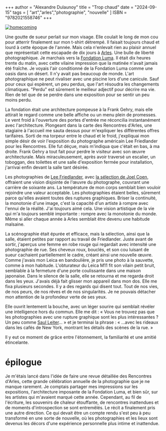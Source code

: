 +++
author = "Alexandre Dulaunoy"
title = "Trop chaud" 
date = "2024-09-15"
tags = [
    "art","arles","photographie", "nouvelle"
]
ISBN = "9782021558746"
+++

[![homecoming](/images/53908203566_4f7ed06e00_c.jpg)](https://www.flickr.com/photos/adulau/53908203566/)

Une goutte de sueur perlait sur mon visage. Elle coulait le long de mon cou pour atterrir finalement sur mon t-shirt détrempé. Il faisait toujours chaud et lourd à cette époque de l'année. Mais cela n'enlevait rien au plaisir annuel que représentait cette escapade de dix jours à [Arles](https://www.rencontres-arles.com/). Une bulle de liberté photographique. Je marchais vers la [Fondation Luma](https://www.luma.org/fr/arles.html). Il était dix heures trente du matin, avec cette vilaine impression que la matinée n'avait jamais été fraîche. Je voyais l'air conditionné de la Fondation Luma comme une oasis dans un désert. Il n'y avait pas beaucoup de monde. L'art photographique ne peut rivaliser avec une piscine lors d'une canicule. Sauf pour ceux qui espèrent, un peu perdus, que l'art résoudra les changements climatiques. "Perdu" est sûrement le meilleur adjectif pour décrire ma vie. Rien de tel que de se perdre dans une exposition pour se sentir un peu moins perdu.

La fondation était une architecture pompeuse à la Frank Gehry, mais elle attirait le regard comme une belle affiche ou un menu plein de promesses. Le vent froid à l'ouverture des portes d'entrée me réconcilia instantanément avec l'architecture. Plongeant dans la carte des Rencontres d'Arles, une stagiaire à l'accueil me sauta dessus pour m'expliquer les différentes offres tarifaires. Sorti de ma torpeur entre le chaud et le froid, j'expliquai mon simple désir de voir l'exposition du photographe américain Lee Friedlander pour les Rencontres. Elle fut déçue, mais m'indiqua que c'était en bas, à ma droite. Frank Gehry a tout fait pour perdre le visiteur avec son œuvre architecturale. Mais miraculeusement, après avoir traversé un escalier, un toboggan, des toilettes et une salle d'exposition fermée pour installation, j'arrivai enfin devant la salle tant désirée.

Les photographies de [Lee Friedlander](https://fr.wikipedia.org/wiki/Lee_Friedlander_(photographe)), avec [la sélection de Joel Coen](https://www.rencontres-arles.com/en/expositions/view/1569/lee-friedlander-framed-by-joel-coen), offraient une vision disjointe de l'œuvre du photographe, couvrant une carrière de soixante ans. La température de mon corps semblait bien vouloir rejoindre une valeur acceptable. Les photographies étaient belles, sûrement parce qu'elles avaient toutes des ruptures graphiques. Briser la continuité, la monotonie d'une image, c'est la capacité d'un artiste à rompre avec l'ennui de la réalité. J'ai toujours aimé cela. Une vision artistique de la vie qui m'a toujours semblé importante : rompre avec la monotonie du monde. Même si aller chaque année à Arles semblait être devenu une habitude malsaine.

La scénographie était épurée et efficace, mais la sélection, ainsi que la salle, étaient petites par rapport au travail de Friedlander. Juste avant de sortir, j'aperçus une femme en robe rouge qui regardait avec intensité une photographie de rue. Ses cheveux roux, bouclés, et son cou luisant de sueur cachaient partiellement le cadre, créant ainsi une nouvelle œuvre. Comme j'avais mon Leica en bandoulière, je pris une photo à la sauvette, comme à mon habitude. L'obturateur du Leica M11 fit son vilain petit bruit, semblable à la fermeture d'une porte coulissante dans une maison japonaise. Dans le silence de la salle, elle se retourna et me regarda droit dans les yeux. J'avais déjà fait glisser mon appareil dans mon dos. Elle me fixa plusieurs secondes. Il y a des regards qui disent tout. Tout de nos vies, de nos peurs, de nos rêves et de nos singularités. Je ne pouvais détacher mon attention de la profondeur verte de ses yeux.

Elle ouvrit lentement la bouche, avec un léger sourire qui semblait révéler une intelligence hors du commun. Elle me dit : « Vous ne trouvez pas que les photographies avec une rupture graphique sont les plus intéressantes ? Un peu comme [Saul Leiter](https://www.saulleiterfoundation.org/)… » et je terminai la phrase : « ...avec les rideaux dans les cafés de New York, montrant les détails des scènes de la rue. »

Il y eut ce moment de grâce entre l'étonnement, la familiarité et une amitié étincelante.

# épilogue

Je m'étais lancé dans l'idée de faire une revue détaillée des Rencontres d'Arles, cette grande célébration annuelle de la photographie que je ne manque rarement. Je comptais partager mes impressions sur les expositions, l'architecture imposante de la Fondation Luma, et bien sûr, sur les artistes qui m'avaient marqué cette année. Cependant, au fil de l'écriture, les souvenirs de chaleur étouffante, de rencontres inattendues et de moments d'introspection se sont entremêlés. Le récit a finalement pris une autre direction. Ce qui devait être un compte rendu s'est peu à peu transformé en une sorte de nouvelle, où les photographies et les lieux sont devenus les décors d'une expérience personnelle plus intime et inattendue.
